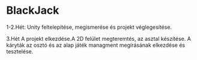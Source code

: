 # BlackJack
1-2.Hét:
  Unity feltelepítése, megismerése és projekt véglegesítése.
  
3.Hét
  A projekt elkezdése.A 2D felület megteremtés, az asztal készítése. A káryták az osztó és az alap játék managment megírásának elkezdése és tesztelése.
